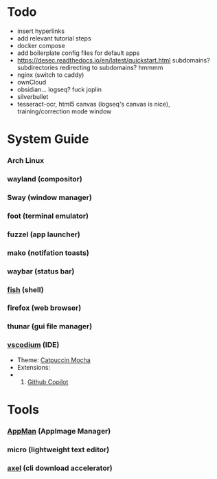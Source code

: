 # Todo
- insert hyperlinks
- add relevant tutorial steps
- docker compose
- add boilerplate config files for default apps
- https://desec.readthedocs.io/en/latest/quickstart.html subdomains? subdirectories redirecting to subdomains? hmmmm
- nginx (switch to caddy)
- ownCloud 
- obsidian... logseq? fuck joplin
- silverbullet
- tesseract-ocr, html5 canvas (logseq's canvas is nice), training/correction mode window
# System Guide
### Arch Linux 
### wayland (compositor)
### Sway (window manager)
### foot (terminal emulator)
### fuzzel (app launcher)
### mako (notifation toasts)
### waybar (status bar)
### [fish](https://fishshell.com/docs/current/index.html) (shell)
### firefox (web browser)
### thunar (gui file manager)
### [vscodium](https://github.com/VSCodium/vscodium?tab=readme-ov-file#install-on-arch-linux) (IDE)
- Theme: [Catpuccin Mocha](https://github.com/catppuccin/vscode)
- Extensions:
- 1. [Github Copilot](https://github.com/VSCodium/vscodium/discussions/1487)
 
# Tools
### [AppMan](https://github.com/ivan-hc/AM) (AppImage Manager)
### micro (lightweight text editor)
### [axel](https://github.com/axel-download-accelerator/axel) (cli download accelerator)
